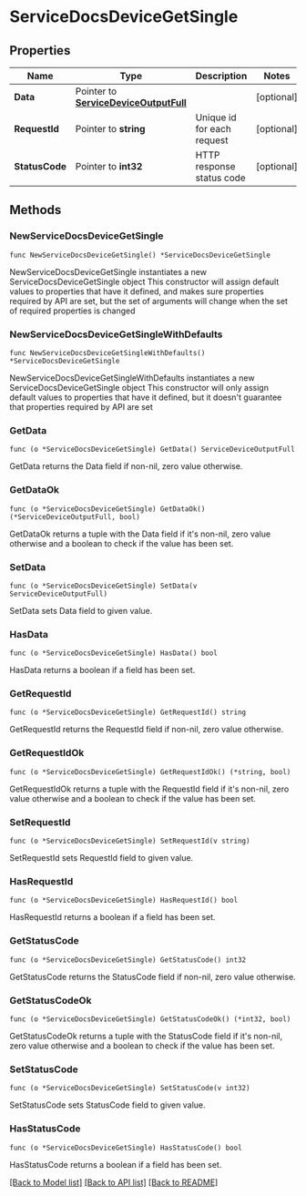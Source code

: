 # ServiceDocsDeviceGetSingle

## Properties

Name | Type | Description | Notes
------------ | ------------- | ------------- | -------------
**Data** | Pointer to [**ServiceDeviceOutputFull**](ServiceDeviceOutputFull.md) |  | [optional] 
**RequestId** | Pointer to **string** | Unique id for each request | [optional] 
**StatusCode** | Pointer to **int32** | HTTP response status code | [optional] 

## Methods

### NewServiceDocsDeviceGetSingle

`func NewServiceDocsDeviceGetSingle() *ServiceDocsDeviceGetSingle`

NewServiceDocsDeviceGetSingle instantiates a new ServiceDocsDeviceGetSingle object
This constructor will assign default values to properties that have it defined,
and makes sure properties required by API are set, but the set of arguments
will change when the set of required properties is changed

### NewServiceDocsDeviceGetSingleWithDefaults

`func NewServiceDocsDeviceGetSingleWithDefaults() *ServiceDocsDeviceGetSingle`

NewServiceDocsDeviceGetSingleWithDefaults instantiates a new ServiceDocsDeviceGetSingle object
This constructor will only assign default values to properties that have it defined,
but it doesn't guarantee that properties required by API are set

### GetData

`func (o *ServiceDocsDeviceGetSingle) GetData() ServiceDeviceOutputFull`

GetData returns the Data field if non-nil, zero value otherwise.

### GetDataOk

`func (o *ServiceDocsDeviceGetSingle) GetDataOk() (*ServiceDeviceOutputFull, bool)`

GetDataOk returns a tuple with the Data field if it's non-nil, zero value otherwise
and a boolean to check if the value has been set.

### SetData

`func (o *ServiceDocsDeviceGetSingle) SetData(v ServiceDeviceOutputFull)`

SetData sets Data field to given value.

### HasData

`func (o *ServiceDocsDeviceGetSingle) HasData() bool`

HasData returns a boolean if a field has been set.

### GetRequestId

`func (o *ServiceDocsDeviceGetSingle) GetRequestId() string`

GetRequestId returns the RequestId field if non-nil, zero value otherwise.

### GetRequestIdOk

`func (o *ServiceDocsDeviceGetSingle) GetRequestIdOk() (*string, bool)`

GetRequestIdOk returns a tuple with the RequestId field if it's non-nil, zero value otherwise
and a boolean to check if the value has been set.

### SetRequestId

`func (o *ServiceDocsDeviceGetSingle) SetRequestId(v string)`

SetRequestId sets RequestId field to given value.

### HasRequestId

`func (o *ServiceDocsDeviceGetSingle) HasRequestId() bool`

HasRequestId returns a boolean if a field has been set.

### GetStatusCode

`func (o *ServiceDocsDeviceGetSingle) GetStatusCode() int32`

GetStatusCode returns the StatusCode field if non-nil, zero value otherwise.

### GetStatusCodeOk

`func (o *ServiceDocsDeviceGetSingle) GetStatusCodeOk() (*int32, bool)`

GetStatusCodeOk returns a tuple with the StatusCode field if it's non-nil, zero value otherwise
and a boolean to check if the value has been set.

### SetStatusCode

`func (o *ServiceDocsDeviceGetSingle) SetStatusCode(v int32)`

SetStatusCode sets StatusCode field to given value.

### HasStatusCode

`func (o *ServiceDocsDeviceGetSingle) HasStatusCode() bool`

HasStatusCode returns a boolean if a field has been set.


[[Back to Model list]](../README.md#documentation-for-models) [[Back to API list]](../README.md#documentation-for-api-endpoints) [[Back to README]](../README.md)


